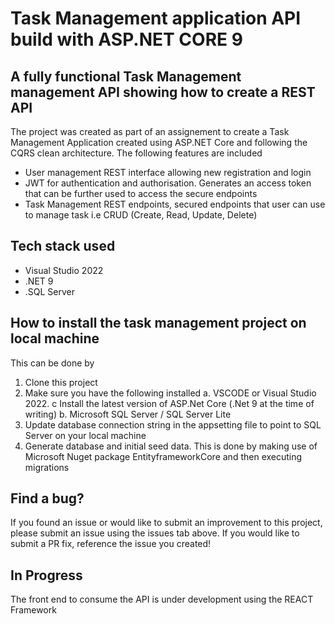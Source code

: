 # Task Management application API build with ASP.NET CORE 9

## A fully functional Task Management management API showing how to create a REST API

The project was created as part of an assignement to create a Task Management Application created using ASP.NET Core and following the CQRS clean architecture.
The following features are included

* User management REST interface allowing new registration and login
* JWT for authentication and authorisation. Generates an access token that can be further used to access the secure endpoints
* Task Management REST endpoints, secured endpoints that user can use to manage task i.e CRUD (Create, Read, Update, Delete)

## Tech stack used

* Visual Studio 2022
* .NET 9
* .SQL Server

## How to install the task management project on local machine

This can be done by
1. Clone this project
2. Make sure you have the following installed
   a. VSCODE or Visual Studio 2022.
   c Install the latest version of ASP.Net Core (.Net 9 at the time of writing)
   b. Microsoft SQL Server / SQL Server Lite
3. Update database connection string in the appsetting file to point to SQL Server on your local machine
4. Generate database and initial seed data. This is done by making use of Microsoft Nuget package EntityframeworkCore and then executing migrations

## Find a bug?

If you found an issue or would like to submit an improvement to this project, please submit an issue using the issues tab above. If you would like to submit a PR fix, reference the issue you created!

## In Progress
The front end to consume the API is under development using the REACT Framework

   
